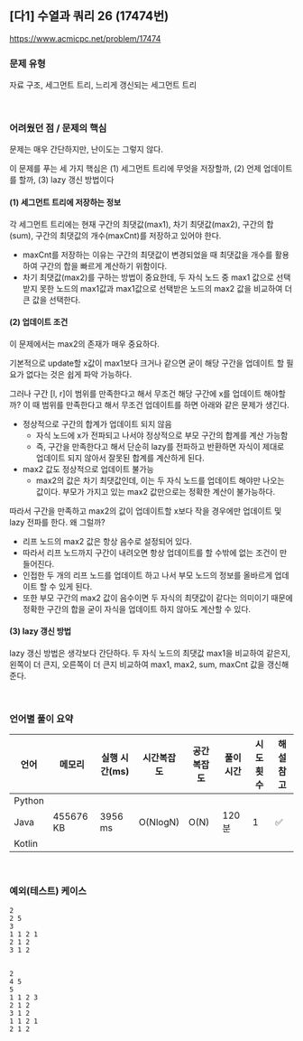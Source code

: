 ## [다1] 수열과 쿼리 26 (17474번)

https://www.acmicpc.net/problem/17474

### 문제 유형

자료 구조, 세그먼트 트리, 느리게 갱신되는 세그먼트 트리

<br>

### 어려웠던 점 / 문제의 핵심

문제는 매우 간단하지만, 난이도는 그렇지 않다.

이 문제를 푸는 세 가지 핵심은 (1) 세그먼트 트리에 무엇을 저장할까, (2) 언제 업데이트를 할까, (3) lazy 갱신 방법이다

#### (1) 세그먼트 트리에 저장하는 정보

각 세그먼트 트리에는 현재 구간의 최댓값(max1), 차기 최댓값(max2), 구간의 합(sum), 구간의 최댓값의 개수(maxCnt)를 저장하고 있어야 한다.

- maxCnt를 저장하는 이유는 구간의 최댓값이 변경되었을 때 최댓값을 개수를 활용하여 구간의 합을 빠르게 계산하기 위함이다.
- 차기 최댓값(max2)를 구하는 방법이 중요한데, 두 자식 노드 중 max1 값으로 선택받지 못한 노드의 max1값과 max1값으로 선택받은 노드의 max2 값을 비교하여 더 큰 값을 선택한다.

#### (2) 업데이트 조건

이 문제에서는 max2의 존재가 매우 중요하다.

기본적으로 update할 x값이 max1보다 크거나 같으면 굳이 해당 구간을 업데이트 할 필요가 없다는 것은 쉽게 파악 가능하다.

그러나 구간 [l, r]이 범위를 만족한다고 해서 무조건 해당 구간에 x를 업데이트 해야할까? 이 때 범위를 만족한다고 해서 무조건 업데이트를 하면 아래와 같은 문제가 생긴다.

- 정상적으로 구간의 합계가 업데이트 되지 않음
  - 자식 노드에 x가 전파되고 나서야 정상적으로 부모 구간의 합계를 계산 가능함
  - 즉, 구간을 만족한다고 해서 단순히 lazy를 전파하고 반환하면 자식이 제대로 업데이트 되지 않아서 잘못된 합계를 계산하게 된다.
- max2 값도 정상적으로 업데이트 불가능
  - max2의 값은 차기 최댓값인데, 이는 두 자식 노드를 업데이트 해야만 나오는 값이다. 부모가 가지고 있는 max2 값만으로는 정확한 계산이 불가능하다.

따라서 구간을 만족하고 max2의 값이 업데이트할 x보다 작을 경우에만 업데이트 및 lazy 전파를 한다. 왜 그럴까?

- 리프 노드의 max2 값은 항상 음수로 설정되어 있다.
- 따라서 리프 노드까지 구간이 내려오면 항상 업데이트를 할 수밖에 없는 조건이 만들어진다.
- 인접한 두 개의 리프 노드를 업데이트 하고 나서 부모 노드의 정보를 올바르게 업데이트 할 수 있게 된다.
- 또한 부모 구간의 max2 값이 음수이면 두 자식의 최댓값이 같다는 의미이기 때문에 정확한 구간의 합을 굳이 자식을 업데이트 하지 않아도 계산할 수 있다.

#### (3) lazy 갱신 방법

lazy 갱신 방법은 생각보다 간단하다. 두 자식 노드의 최댓값 max1을 비교하여 같은지, 왼쪽이 더 큰지, 오른쪽이 더 큰지 비교하여 max1, max2, sum, maxCnt 값을 갱신해준다.

<br>

### 언어별 풀이 요약

| 언어   | 메모리    | 실행 시간(ms) | 시간복잡도 | 공간복잡도 | 풀이 시간 | 시도 횟수 | 해설 참고          |
| ------ | --------- | ------------- | ---------- | ---------- | --------- | --------- | ------------------ |
| Python |           |               |            |            |           |           |                    |
| Java   | 455676 KB | 3956 ms       | O(NlogN)   | O(N)       | 120분     | 1         | :white_check_mark: |
| Kotlin |           |               |            |            |           |           |                    |

<br>

### 예외(테스트) 케이스

```
2
2 5
3
1 1 2 1
2 1 2
3 1 2


2
4 5
5
1 1 2 3
2 1 2
3 1 2
1 1 2 1
2 1 2
```

